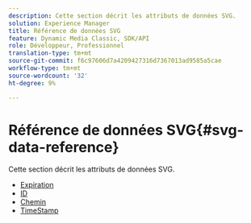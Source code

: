 ```yaml
---
description: Cette section décrit les attributs de données SVG.
solution: Experience Manager
title: Référence de données SVG
feature: Dynamic Media Classic, SDK/API
role: Développeur, Professionnel
translation-type: tm+mt
source-git-commit: f6c97606d7a4209427316d7367013ad9585a5cae
workflow-type: tm+mt
source-wordcount: '32'
ht-degree: 9%

---
```



# Référence de données SVG{#svg-data-reference}

Cette section décrit les attributs de données SVG.

* [Expiration](r-expiration-svg.md)
* [ID](r-id-svg.md)
* [Chemin](r-path-svg.md)
* [TimeStamp](r-timestamp-svg.md)
